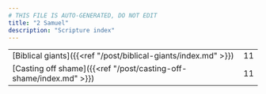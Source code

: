 ```yaml
---
# THIS FILE IS AUTO-GENERATED, DO NOT EDIT
title: "2 Samuel"
description: "Scripture index"
---
```


| | |
| --- | --- |
| [Biblical giants]({{<ref "/post/biblical-giants/index.md" >}}) | 11 |
| [Casting off shame]({{<ref "/post/casting-off-shame/index.md" >}}) | 11 |
